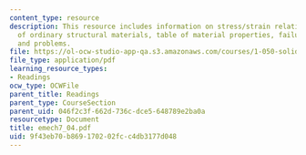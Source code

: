 ```yaml
---
content_type: resource
description: This resource includes information on stress/strain relations, properties
  of ordinary structural materials, table of material properties, failure phenomena,
  and problems.
file: https://ol-ocw-studio-app-qa.s3.amazonaws.com/courses/1-050-solid-mechanics-fall-2004/9f43eb70b869170202fcc4db3177d048_emech7_04.pdf
file_type: application/pdf
learning_resource_types:
- Readings
ocw_type: OCWFile
parent_title: Readings
parent_type: CourseSection
parent_uid: 046f2c3f-662d-736c-dce5-648789e2ba0a
resourcetype: Document
title: emech7_04.pdf
uid: 9f43eb70-b869-1702-02fc-c4db3177d048
---
```

